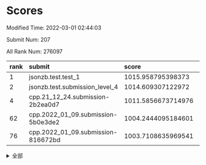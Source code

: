 # Scores

Modified Time: 2022-03-01 02:44:03

Submit Num: 207

All Rank Num: 276097

| rank |               submit               |       score        |       sigma        | pk_num |
| :--- | :--------------------------------- | :----------------- | :----------------- | :----- |
| 1    | jsonzb.test.test_1                 | 1015.958795398373  | 0.8703023363696215 | 5329   |
| 2    | jsonzb.test.submission_level_4     | 1014.609307122972  | 0.823106459289985  | 5333   |
| 4    | cpp.21_12_24.submission-2b2ea0d7   | 1011.5856673714976 | 0.7687168817566744 | 5333   |
| 62   | cpp.2022_01_09.submission-5b0e3de2 | 1004.2444095184601 | 0.7180235783300928 | 5334   |
| 76   | cpp.2022_01_09.submission-816672bd | 1003.7108635969541 | 0.714603869622335  | 5339   |


<details>
<summary>全部</summary>

| rank |                 submit                 |       score        |       sigma        | pk_num |
| :--- | :------------------------------------- | :----------------- | :----------------- | :----- |
| 1    | jsonzb.test.test_1                     | 1015.958795398373  | 0.8703023363696215 | 5329   |
| 2    | jsonzb.test.submission_level_4         | 1014.609307122972  | 0.823106459289985  | 5333   |
| 3    | gobigger.level_3.submission_level_3_29 | 1011.8795018487797 | 0.7840720790095237 | 5332   |
| 4    | cpp.21_12_24.submission-2b2ea0d7       | 1011.5856673714976 | 0.7687168817566744 | 5333   |
| 5    | gobigger.level_3.submission_level_3_25 | 1011.537526468974  | 0.7638682132452096 | 5334   |
| 6    | gobigger.level_3.submission_level_3_3  | 1011.5251357413329 | 0.7707518763525107 | 5327   |
| 7    | gobigger.level_3.submission_level_3_19 | 1011.2645069410598 | 0.7761103966219921 | 5337   |
| 8    | gobigger.level_3.submission_level_3_33 | 1011.1526173186583 | 0.7809760942538905 | 5338   |
| 9    | gobigger.level_3.submission_level_3_23 | 1011.023023200417  | 0.7817360910374705 | 5328   |
| 10   | gobigger.level_3.submission_level_3_36 | 1011.0170577781771 | 0.7664280800548143 | 5334   |
| 11   | gobigger.level_3.submission_level_3_34 | 1010.9148964079563 | 0.7739949334115016 | 5334   |
| 12   | gobigger.level_3.submission_level_3_2  | 1010.8052023116878 | 0.7588299704519043 | 5336   |
| 13   | gobigger.level_3.submission_level_3_44 | 1010.7875837014363 | 0.7684118677528751 | 5335   |
| 14   | gobigger.level_3.submission_level_3_18 | 1010.6641704176423 | 0.7834908393857813 | 5336   |
| 15   | gobigger.level_3.submission_level_3_48 | 1010.5987883087356 | 0.772092438313519  | 5332   |
| 16   | gobigger.level_3.submission_level_3_47 | 1010.5899755962342 | 0.7519784764837816 | 5331   |
| 17   | gobigger.level_3.submission_level_3_42 | 1010.5557882025307 | 0.7737228613608897 | 5333   |
| 18   | gobigger.level_3.submission_level_3_1  | 1010.5534974422887 | 0.7737705642938291 | 5339   |
| 19   | gobigger.level_3.submission_level_3_10 | 1010.5476484980492 | 0.7310851796654997 | 5334   |
| 20   | gobigger.level_3.submission_level_3_13 | 1010.454007477057  | 0.7573052691474247 | 5340   |
| 21   | gobigger.level_3.submission_level_3_24 | 1010.4439687595593 | 0.7857548154008577 | 5337   |
| 22   | gobigger.level_3.submission_level_3_15 | 1010.4164449649886 | 0.7669182139638536 | 5332   |
| 23   | gobigger.level_3.submission_level_3_28 | 1010.3518827001308 | 0.7628802075642102 | 5335   |
| 24   | gobigger.level_3.submission_level_3_40 | 1010.2892859821254 | 0.7608502973564906 | 5330   |
| 25   | gobigger.level_3.submission_level_3_43 | 1010.2804359568031 | 0.7809913433331135 | 5334   |
| 26   | gobigger.level_3.submission_level_3_45 | 1010.1591472602246 | 0.7580337058402148 | 5329   |
| 27   | gobigger.level_3.submission_level_3_38 | 1010.1479400558701 | 0.7697243798879225 | 5338   |
| 28   | gobigger.level_3.submission_level_3_0  | 1010.1304841838822 | 0.7675136750263992 | 5333   |
| 29   | gobigger.level_3.submission_level_3_5  | 1010.093395372797  | 0.7736853600292829 | 5335   |
| 30   | gobigger.level_3.submission_level_3_6  | 1010.0137940289535 | 0.7451788106361997 | 5338   |
| 31   | gobigger.level_3.submission_level_3_35 | 1010.0074327902419 | 0.7550262369050992 | 5334   |
| 32   | gobigger.level_3.submission_level_3_27 | 1009.9845700566358 | 0.7533151892956725 | 5341   |
| 33   | gobigger.level_3.submission_level_3_37 | 1009.9575577043099 | 0.7641924460318269 | 5334   |
| 34   | gobigger.level_3.submission_level_3_49 | 1009.9534679803726 | 0.7571281452690751 | 5338   |
| 35   | gobigger.level_3.submission_level_3_22 | 1009.9413089154255 | 0.7732046682715205 | 5335   |
| 36   | gobigger.level_3.submission_level_3_20 | 1009.894526203319  | 0.7668394447827804 | 5334   |
| 37   | gobigger.level_3.submission_level_3_39 | 1009.8768835002146 | 0.7728759662772225 | 5336   |
| 38   | gobigger.level_3.submission_level_3_4  | 1009.8508343928484 | 0.776120612290721  | 5337   |
| 39   | gobigger.level_3.submission_level_3_14 | 1009.69866917254   | 0.7429416597002999 | 5336   |
| 40   | gobigger.level_3.submission_level_3_12 | 1009.6878581185172 | 0.7592112409532492 | 5334   |
| 41   | gobigger.level_3.submission_level_3_17 | 1009.6838033987116 | 0.7591867138555269 | 5336   |
| 42   | gobigger.level_3.submission_level_3_11 | 1009.6559747205805 | 0.7649669115224582 | 5329   |
| 43   | gobigger.level_3.submission_level_3_30 | 1009.6363439442757 | 0.7678479793069898 | 5336   |
| 44   | gobigger.level_3.submission_level_3_8  | 1009.6189634494691 | 0.7648796222654363 | 5336   |
| 45   | gobigger.level_3.submission_level_3_41 | 1009.5933947880873 | 0.7478083931494264 | 5338   |
| 46   | gobigger.level_3.submission_level_3_16 | 1009.5210644395006 | 0.7422404005584825 | 5338   |
| 47   | gobigger.level_3.submission_level_3_26 | 1009.3553789834427 | 0.7526119234620132 | 5334   |
| 48   | gobigger.level_3.submission_level_3_46 | 1009.1693341741069 | 0.7403685557716536 | 5336   |
| 49   | gobigger.level_3.submission_level_3_7  | 1009.1034756932978 | 0.7437738058975177 | 5341   |
| 50   | gobigger.level_3.submission_level_3_31 | 1009.0094735471212 | 0.7341139228490484 | 5329   |
| 51   | gobigger.level_3.submission_level_3_21 | 1008.9782122423491 | 0.756813895588254  | 5334   |
| 52   | gobigger.level_3.submission_level_3_32 | 1008.7023713093772 | 0.7894619946092011 | 5339   |
| 53   | gobigger.level_3.submission_level_3_9  | 1008.655598848561  | 0.7454319231102843 | 5338   |
| 54   | gobigger.level_1.submission_level_1_38 | 1004.7790562021838 | 0.7106885261988005 | 5337   |
| 55   | gobigger.level_1.submission_level_1_49 | 1004.66667960819   | 0.7227584664957182 | 5336   |
| 56   | gobigger.level_1.submission_level_1_36 | 1004.6530053681442 | 0.7258641909773922 | 5331   |
| 57   | gobigger.level_1.submission_level_1_25 | 1004.572058804597  | 0.719059094824125  | 5338   |
| 58   | gobigger.level_1.submission_level_1_31 | 1004.4119651557467 | 0.7235183886775505 | 5339   |
| 59   | gobigger.level_1.submission_level_1_33 | 1004.304416383593  | 0.7252274967754125 | 5339   |
| 60   | gobigger.level_1.submission_level_1_26 | 1004.2850992065983 | 0.7126170871981592 | 5339   |
| 61   | gobigger.level_1.submission_level_1_7  | 1004.263479694882  | 0.7151172443470811 | 5333   |
| 62   | cpp.2022_01_09.submission-5b0e3de2     | 1004.2444095184601 | 0.7180235783300928 | 5334   |
| 63   | gobigger.level_1.submission_level_1_41 | 1004.1850161965767 | 0.716857183632223  | 5340   |
| 64   | gobigger.level_1.submission_level_1_32 | 1004.1767783772169 | 0.7220592789649103 | 5336   |
| 65   | gobigger.level_1.submission_level_1_47 | 1004.1427255529978 | 0.704270937654283  | 5337   |
| 66   | gobigger.level_1.submission_level_1_13 | 1004.04178992759   | 0.712204654476833  | 5338   |
| 67   | gobigger.level_1.submission_level_1_0  | 1004.0380171218434 | 0.7207325010141816 | 5329   |
| 68   | gobigger.level_1.submission_level_1_23 | 1004.035779953566  | 0.7240559675336885 | 5340   |
| 69   | gobigger.level_1.submission_level_1_17 | 1004.032715889809  | 0.7307246691323179 | 5339   |
| 70   | gobigger.level_1.submission_level_1_11 | 1004.006808002474  | 0.7182782122521075 | 5333   |
| 71   | gobigger.level_1.submission_level_1_43 | 1003.9010712313307 | 0.7089756618528088 | 5337   |
| 72   | gobigger.level_1.submission_level_1_1  | 1003.8237349490292 | 0.7151762268318916 | 5335   |
| 73   | gobigger.level_1.submission_level_1_4  | 1003.7749227667482 | 0.723883440551375  | 5336   |
| 74   | gobigger.level_1.submission_level_1_35 | 1003.7567343601091 | 0.7146841373408737 | 5334   |
| 75   | gobigger.level_1.submission_level_1_18 | 1003.742410803389  | 0.715125020176376  | 5336   |
| 76   | cpp.2022_01_09.submission-816672bd     | 1003.7108635969541 | 0.714603869622335  | 5339   |
| 77   | gobigger.level_1.submission_level_1_19 | 1003.6863464321982 | 0.7132934742730855 | 5331   |
| 78   | gobigger.level_1.submission_level_1_8  | 1003.6840655530876 | 0.7220437255981169 | 5338   |
| 79   | gobigger.level_1.submission_level_1_48 | 1003.5963387717437 | 0.7169883142129752 | 5334   |
| 80   | gobigger.level_1.submission_level_1_39 | 1003.5346961844665 | 0.7253439039788768 | 5337   |
| 81   | gobigger.level_1.submission_level_1_24 | 1003.5280704150008 | 0.707127381549635  | 5339   |
| 82   | gobigger.level_1.submission_level_1_29 | 1003.4914489293916 | 0.7204900263757646 | 5341   |
| 83   | gobigger.level_1.submission_level_1_5  | 1003.4432529316289 | 0.7166539705458634 | 5334   |
| 84   | gobigger.level_1.submission_level_1_21 | 1003.4391464371324 | 0.7114112196755091 | 5337   |
| 85   | gobigger.level_1.submission_level_1_30 | 1003.3994142443892 | 0.7146749314756027 | 5339   |
| 86   | gobigger.level_1.submission_level_1_2  | 1003.3791838158477 | 0.7081638450543152 | 5330   |
| 87   | gobigger.level_1.submission_level_1_6  | 1003.3481845450735 | 0.7223051981175961 | 5334   |
| 88   | gobigger.level_1.submission_level_1_37 | 1003.2587329775882 | 0.7343626882427258 | 5339   |
| 89   | gobigger.level_1.submission_level_1_12 | 1003.2133057750403 | 0.7116556727046547 | 5340   |
| 90   | gobigger.level_1.submission_level_1_3  | 1003.2057400835156 | 0.7081016682669428 | 5339   |
| 91   | gobigger.level_1.submission_level_1_14 | 1003.1588833225636 | 0.7135014369458976 | 5340   |
| 92   | gobigger.level_1.submission_level_1_46 | 1002.8443083039689 | 0.7165400144007973 | 5338   |
| 93   | gobigger.level_1.submission_level_1_28 | 1002.7577231983289 | 0.717280970722844  | 5335   |
| 94   | gobigger.level_1.submission_level_1_10 | 1002.7451930680393 | 0.7229998928218571 | 5328   |
| 95   | gobigger.level_1.submission_level_1_9  | 1002.7331001180443 | 0.7161052671823931 | 5337   |
| 96   | gobigger.level_1.submission_level_1_27 | 1002.7108574385932 | 0.7167254238479406 | 5333   |
| 97   | gobigger.level_1.submission_level_1_20 | 1002.5992636731489 | 0.7072697918468961 | 5331   |
| 98   | gobigger.level_1.submission_level_1_45 | 1002.5793883630711 | 0.7135205016976818 | 5334   |
| 99   | gobigger.level_1.submission_level_1_34 | 1002.5117886930292 | 0.7190614648817336 | 5331   |
| 100  | gobigger.level_1.submission_level_1_22 | 1002.3146417531572 | 0.7162275337129956 | 5333   |
| 101  | gobigger.level_1.submission_level_1_16 | 1002.0226225414679 | 0.7246309873489212 | 5334   |
| 102  | gobigger.level_1.submission_level_1_44 | 1001.67273839411   | 0.7156080844747932 | 5334   |
| 103  | gobigger.level_1.submission_level_1_42 | 1001.1859792886843 | 0.7092509866587907 | 5340   |
| 104  | gobigger.level_1.submission_level_1_40 | 1001.18353467737   | 0.709403532340224  | 5337   |
| 105  | gobigger.level_1.submission_level_1_15 | 1000.7959329462392 | 0.7183001996648741 | 5326   |
| 106  | gobigger.random.submission_random_16   | 997.787143648358   | 0.7097694207201803 | 5334   |
| 107  | gobigger.random.submission_random_40   | 997.1585166557487  | 0.709825505687925  | 5334   |
| 108  | gobigger.random.submission_random_12   | 997.0980436928899  | 0.7104714748437578 | 5334   |
| 109  | gobigger.random.submission_random_0    | 996.995038399316   | 0.7153014937502707 | 5338   |
| 110  | gobigger.random.submission_random_45   | 996.9206952950353  | 0.7178861162930695 | 5337   |
| 111  | gobigger.random.submission_random_20   | 996.9122621067868  | 0.7263943716064278 | 5337   |
| 112  | gobigger.random.submission_random_43   | 996.8646636324331  | 0.7045058936044238 | 5336   |
| 113  | gobigger.random.submission_random_36   | 996.7909774294682  | 0.7118627934302058 | 5339   |
| 114  | gobigger.random.submission_random_19   | 996.7790968935756  | 0.7315475367091422 | 5339   |
| 115  | gobigger.random.submission_random_41   | 996.6982223092779  | 0.7025959845441155 | 5336   |
| 116  | gobigger.random.submission_random_18   | 996.6839402352869  | 0.7118597812871242 | 5335   |
| 117  | gobigger.random.submission_random_24   | 996.6646502227206  | 0.7000112292868553 | 5334   |
| 118  | gobigger.random.submission_random_49   | 996.6645782999458  | 0.7010413411025971 | 5340   |
| 119  | gobigger.random.submission_random_48   | 996.5832048581177  | 0.7029424339028719 | 5332   |
| 120  | gobigger.random.submission_random_22   | 996.5634179456089  | 0.7077825895701184 | 5335   |
| 121  | gobigger.random.submission_random_28   | 996.4916750016171  | 0.7062739516437533 | 5335   |
| 122  | gobigger.random.submission_random_42   | 996.4534018739785  | 0.7226693086286483 | 5338   |
| 123  | gobigger.random.submission_random_4    | 996.4440739659515  | 0.7315663646176643 | 5331   |
| 124  | gobigger.random.submission_random_35   | 996.285778370937   | 0.7196914090712049 | 5336   |
| 125  | gobigger.random.submission_random_37   | 996.2348905585417  | 0.7152723412000601 | 5328   |
| 126  | gobigger.random.submission_random_31   | 996.2040447990884  | 0.7177844730353162 | 5335   |
| 127  | gobigger.random.submission_random_1    | 996.0939956050867  | 0.7102422099707102 | 5333   |
| 128  | gobigger.random.submission_random_30   | 995.991518436429   | 0.7138988570309285 | 5335   |
| 129  | gobigger.random.submission_random_10   | 995.9724586806556  | 0.7094855926421342 | 5336   |
| 130  | gobigger.random.submission_random_2    | 995.9660117513218  | 0.7144385570955895 | 5336   |
| 131  | gobigger.random.submission_random_11   | 995.9278819709414  | 0.700143573291974  | 5334   |
| 132  | gobigger.random.submission_random_34   | 995.8825945172262  | 0.7115184861771999 | 5329   |
| 133  | gobigger.random.submission_random_25   | 995.8702653191567  | 0.7169631766783129 | 5339   |
| 134  | gobigger.random.submission_random_21   | 995.7330287058403  | 0.7165213222418902 | 5338   |
| 135  | gobigger.random.submission_random_5    | 995.59817824974    | 0.7085438657346192 | 5333   |
| 136  | gobigger.random.submission_random_46   | 995.5419270963016  | 0.7082916421123938 | 5339   |
| 137  | gobigger.random.submission_random_47   | 995.5413655395541  | 0.7078843105053533 | 5334   |
| 138  | gobigger.random.submission_random_27   | 995.523704695791   | 0.714870470168648  | 5337   |
| 139  | gobigger.random.submission_random_33   | 995.5195708997097  | 0.7280136499486571 | 5332   |
| 140  | gobigger.random.submission_random_3    | 995.517633453529   | 0.7197748110033855 | 5334   |
| 141  | gobigger.random.submission_random_38   | 995.4920934770015  | 0.718467732759498  | 5329   |
| 142  | gobigger.random.submission_random_9    | 995.4727671849618  | 0.7149533897065956 | 5339   |
| 143  | gobigger.random.submission_random_29   | 995.4578828600432  | 0.7197295818758677 | 5334   |
| 144  | gobigger.random.submission_random_6    | 995.4518030277261  | 0.7163266816443765 | 5337   |
| 145  | gobigger.random.submission_random_32   | 995.4108013825345  | 0.7207738213351996 | 5333   |
| 146  | gobigger.random.submission_random_39   | 995.4015983806701  | 0.7347012059857538 | 5340   |
| 147  | gobigger.random.submission_random_44   | 995.3226789356363  | 0.7256008584151532 | 5337   |
| 148  | gobigger.random.submission_random_8    | 995.3120134436713  | 0.7159281010225844 | 5337   |
| 149  | gobigger.random.submission_random_14   | 995.3059656811416  | 0.7122405587614998 | 5334   |
| 150  | gobigger.random.submission_random_15   | 995.2566825501531  | 0.7229467951715123 | 5335   |
| 151  | gobigger.random.submission_random_17   | 994.8892160258098  | 0.7168281815882914 | 5334   |
| 152  | gobigger.random.submission_random_7    | 994.700974888495   | 0.708790025340641  | 5336   |
| 153  | gobigger.random.submission_random_23   | 994.5282169492692  | 0.7123415235431095 | 5337   |
| 154  | gobigger.level_2.submission_level_2_2  | 994.4006699983546  | 0.7305076266948777 | 5339   |
| 155  | gobigger.random.submission_random_26   | 994.1475216195219  | 0.7260893045122174 | 5332   |
| 156  | gobigger.level_2.submission_level_2_37 | 994.0482797480768  | 0.7147056565609515 | 5339   |
| 157  | gobigger.level_2.submission_level_2_27 | 994.0016473556642  | 0.7318546258791445 | 5335   |
| 158  | gobigger.random.submission_random_13   | 993.8920263335376  | 0.7280400807466826 | 5337   |
| 159  | gobigger.level_2.submission_level_2_18 | 993.8343458055812  | 0.7336882730724128 | 5336   |
| 160  | gobigger.level_2.submission_level_2_38 | 993.5275619502764  | 0.7422114430763289 | 5332   |
| 161  | gobigger.level_2.submission_level_2_22 | 993.4828177658505  | 0.7446685304610496 | 5338   |
| 162  | gobigger.level_2.submission_level_2_21 | 993.2002350340525  | 0.74086660100953   | 5331   |
| 163  | gobigger.level_2.submission_level_2_25 | 993.1842238524206  | 0.7359979920217632 | 5332   |
| 164  | gobigger.level_2.submission_level_2_15 | 993.0715884050011  | 0.7336948926183195 | 5332   |
| 165  | gobigger.level_2.submission_level_2_6  | 992.7662362911361  | 0.7488404379029862 | 5330   |
| 166  | gobigger.level_2.submission_level_2_35 | 992.7583591514605  | 0.7422551082378049 | 5338   |
| 167  | gobigger.level_2.submission_level_2_5  | 992.747798982627   | 0.7402149559140085 | 5336   |
| 168  | gobigger.level_2.submission_level_2_3  | 992.64961746812    | 0.731631879078044  | 5330   |
| 169  | gobigger.level_2.submission_level_2_4  | 992.3815148030399  | 0.7353912028175423 | 5335   |
| 170  | gobigger.level_2.submission_level_2_43 | 992.3621486689054  | 0.7412284713231707 | 5336   |
| 171  | gobigger.level_2.submission_level_2_16 | 992.3040516479791  | 0.7365356579519631 | 5334   |
| 172  | gobigger.level_2.submission_level_2_49 | 992.266268883072   | 0.7399411202270333 | 5331   |
| 173  | gobigger.level_2.submission_level_2_46 | 992.2648299130503  | 0.7708983519130285 | 5335   |
| 174  | gobigger.level_2.submission_level_2_20 | 992.1413790226832  | 0.741091303899272  | 5331   |
| 175  | gobigger.level_2.submission_level_2_48 | 992.0389119696922  | 0.7559044712228943 | 5338   |
| 176  | gobigger.level_2.submission_level_2_7  | 991.8673022673828  | 0.7508726768404105 | 5333   |
| 177  | gobigger.level_2.submission_level_2_34 | 991.8170575078353  | 0.7473613955980168 | 5335   |
| 178  | gobigger.level_2.submission_level_2_40 | 991.7845065871592  | 0.7545805014808319 | 5333   |
| 179  | gobigger.level_2.submission_level_2_41 | 991.7699387109012  | 0.7406585927634188 | 5334   |
| 180  | gobigger.level_2.submission_level_2_39 | 991.709824360075   | 0.7604161559502987 | 5332   |
| 181  | gobigger.level_2.submission_level_2_28 | 991.6597035835505  | 0.7557750199666255 | 5334   |
| 182  | gobigger.level_2.submission_level_2_30 | 991.6564866702815  | 0.742833277790642  | 5332   |
| 183  | gobigger.level_2.submission_level_2_42 | 991.5440473068389  | 0.7779543063553319 | 5338   |
| 184  | gobigger.level_2.submission_level_2_0  | 991.5431936350058  | 0.7729690410137076 | 5339   |
| 185  | gobigger.level_2.submission_level_2_10 | 991.5013683250733  | 0.743297944374897  | 5335   |
| 186  | gobigger.level_2.submission_level_2_12 | 991.4916381241039  | 0.7562403807823006 | 5337   |
| 187  | gobigger.level_2.submission_level_2_44 | 991.448842399085   | 0.7624546157473917 | 5333   |
| 188  | gobigger.level_2.submission_level_2_14 | 991.2925188832731  | 0.7485241193139316 | 5334   |
| 189  | gobigger.level_2.submission_level_2_8  | 991.2395713153772  | 0.7614914655443805 | 5337   |
| 190  | gobigger.level_2.submission_level_2_47 | 991.0333898707632  | 0.7457728383289964 | 5337   |
| 191  | gobigger.level_2.submission_level_2_23 | 991.0210862544798  | 0.7425604614397587 | 5330   |
| 192  | gobigger.level_2.submission_level_2_32 | 990.9804091733025  | 0.7507271439450427 | 5337   |
| 193  | gobigger.level_2.submission_level_2_33 | 990.960154394407   | 0.7532019457700934 | 5340   |
| 194  | gobigger.level_2.submission_level_2_1  | 990.7429384514953  | 0.7657875390703431 | 5338   |
| 195  | gobigger.level_2.submission_level_2_31 | 990.7250370319917  | 0.7648590399902185 | 5340   |
| 196  | gobigger.level_2.submission_level_2_11 | 990.7065151083375  | 0.760612788572809  | 5341   |
| 197  | gobigger.level_2.submission_level_2_36 | 990.7019616927419  | 0.7721123386531988 | 5336   |
| 198  | gobigger.level_2.submission_level_2_26 | 990.6534123284371  | 0.7652513640553978 | 5341   |
| 199  | gobigger.level_2.submission_level_2_29 | 990.609004193872   | 0.7986485116691112 | 5334   |
| 200  | gobigger.level_2.submission_level_2_24 | 990.0480843458155  | 0.7687188016097232 | 5338   |
| 201  | gobigger.level_2.submission_level_2_19 | 989.9578061555484  | 0.7609870765867659 | 5342   |
| 202  | gobigger.level_2.submission_level_2_45 | 989.833453521492   | 0.7803344482509073 | 5337   |
| 203  | gobigger.level_2.submission_level_2_17 | 989.68352998282    | 0.7571311179640408 | 5333   |
| 204  | gobigger.level_2.submission_level_2_13 | 989.5783409425056  | 0.7867256805952079 | 5335   |
| 205  | gobigger.level_2.submission_level_2_9  | 989.5313690780098  | 0.7821685336988233 | 5334   |
| 206  | gobigger.none.submission_none_0        | 976.5881842536743  | 1.3855735309474708 | 5331   |
| 207  | gobigger.none.submission_none_1        | 975.4240731244995  | 1.4784421433964314 | 5333   |

</details>